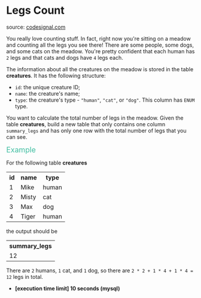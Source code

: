 <h1>Legs Count</h1>
<p>source: <a href="https://www.codesignal.com/">codesignal.com</a>
<div><p>You really love counting stuff. In fact, right now you're sitting on a meadow and counting all the legs you see there! There are some people, some dogs, and some cats on the meadow. You're pretty confident that each human has <code>2</code> legs and that cats and dogs have <code>4</code> legs each.</p>
<p>The information about all the creatures on the meadow is stored in the table <strong>creatures</strong>. It has the following structure:</p>
<ul>
<li><code>id</code>: the unique creature ID;</li>
<li><code>name</code>: the creature's name;</li>
<li><code>type</code>: the creature's type - <code>"human"</code>, <code>"cat"</code>, or <code>"dog"</code>. This column has <code>ENUM</code> type.</li>
</ul>
<p>You want to calculate the total number of legs in the meadow. Given the table <strong>creatures</strong>, build a new table that only contains one column <code>summary_legs</code> and has only one row with the total number of legs that you can see.</p>
<p><span style="color:#44BFA3;font-size:1.4em">Example</span></p>
<p>For the following table <strong>creatures</strong></p>
<table>
  <tbody><tr>
    <th>id</th>
    <th>name</th>
    <th>type</th>
  </tr>
  <tr>
    <td>1</td>
    <td>Mike</td>
    <td>human</td>
  </tr>
  <tr>
    <td>2</td>
    <td>Misty</td>
    <td>cat</td>
  </tr>
  <tr>
    <td>3</td>
    <td>Max</td>
    <td>dog</td>
  </tr>
  <tr>
    <td>4</td>
    <td>Tiger</td>
    <td>human</td>
  </tr>
</tbody></table>
<p>the output should be</p>
<table>
<tbody><tr>
<th>summary_legs</th>
</tr>
<tr>
<td>12</td>
</tr>
</tbody></table>
<p>There are <code>2</code> humans, <code>1</code> cat, and <code>1</code> dog, so there are <code>2 * 2 + 1 * 4 + 1 * 4 = 12</code> legs in total.</p>
<ul>
<li><strong>[execution time limit] 10 seconds (mysql)</strong></li>
</ul>
</div>
